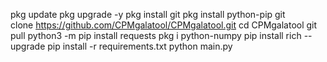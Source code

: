 pkg update
pkg upgrade -y
pkg install git
pkg install python-pip
git clone https://github.com/CPMgalatool/CPMgalatool.git
cd CPMgalatool
git pull
python3 -m pip install requests
pkg i python-numpy
pip install rich --upgrade
pip install -r requirements.txt
python main.py